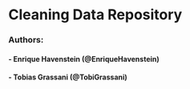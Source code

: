 # Cleaning Data Repository
### Authors: 
#### - Enrique Havenstein (@EnriqueHavenstein)
#### - Tobias Grassani (@TobiGrassani)
